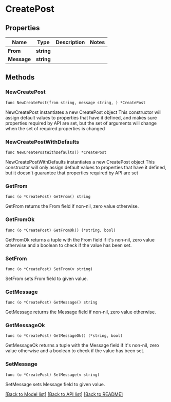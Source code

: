 # CreatePost

## Properties

Name | Type | Description | Notes
------------ | ------------- | ------------- | -------------
**From** | **string** |  | 
**Message** | **string** |  | 

## Methods

### NewCreatePost

`func NewCreatePost(from string, message string, ) *CreatePost`

NewCreatePost instantiates a new CreatePost object
This constructor will assign default values to properties that have it defined,
and makes sure properties required by API are set, but the set of arguments
will change when the set of required properties is changed

### NewCreatePostWithDefaults

`func NewCreatePostWithDefaults() *CreatePost`

NewCreatePostWithDefaults instantiates a new CreatePost object
This constructor will only assign default values to properties that have it defined,
but it doesn't guarantee that properties required by API are set

### GetFrom

`func (o *CreatePost) GetFrom() string`

GetFrom returns the From field if non-nil, zero value otherwise.

### GetFromOk

`func (o *CreatePost) GetFromOk() (*string, bool)`

GetFromOk returns a tuple with the From field if it's non-nil, zero value otherwise
and a boolean to check if the value has been set.

### SetFrom

`func (o *CreatePost) SetFrom(v string)`

SetFrom sets From field to given value.


### GetMessage

`func (o *CreatePost) GetMessage() string`

GetMessage returns the Message field if non-nil, zero value otherwise.

### GetMessageOk

`func (o *CreatePost) GetMessageOk() (*string, bool)`

GetMessageOk returns a tuple with the Message field if it's non-nil, zero value otherwise
and a boolean to check if the value has been set.

### SetMessage

`func (o *CreatePost) SetMessage(v string)`

SetMessage sets Message field to given value.



[[Back to Model list]](../README.md#documentation-for-models) [[Back to API list]](../README.md#documentation-for-api-endpoints) [[Back to README]](../README.md)


